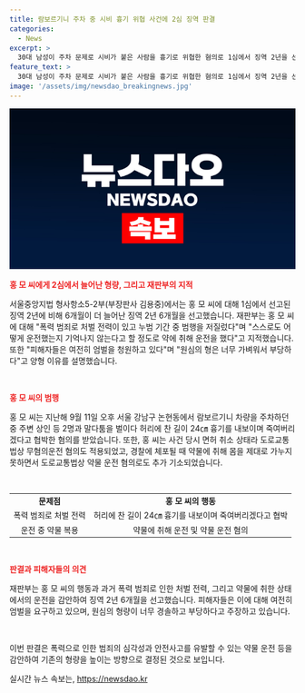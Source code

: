 ```yaml
---
title: 람보르기니 주차 중 시비 흉기 위협 사건에 2심 징역 판결
categories:
  - News
excerpt: >
  30대 남성이 주차 문제로 시비가 붙은 사람을 흉기로 위협한 혐의로 1심에서 징역 2년을 선고받았으나, 2심에서 형량이 늘어나 징역 2년 6개월을 선고받았다. 판사는 폭력 범죄로 처벌 전력이 있고 누범 기간 중 범행을 저질렀다며 약물에 취해 운전을 한 것으로 추정되며, 피해자들은 여전히 엄벌을 청원하고 있다고 언급했다. 홍 씨는 주차 공간 논란으로 흉기를 내보이며 협박한 혐의 등으로 기소됐으며, 도로법상 무혐의운전과 약물 운전 혐의도 받고 있다.
feature_text: >
  30대 남성이 주차 문제로 시비가 붙은 사람을 흉기로 위협한 혐의로 1심에서 징역 2년을 선고받았으나, 2심에서 형량이 늘어나 징역 2년 6개월을 선고받았다. 판사는 폭력 범죄로 처벌 전력이 있고 누범 기간 중 범행을 저질렀다며 약물에 취해 운전을 한 것으로 추정되며, 피해자들은 여전히 엄벌을 청원하고 있다고 언급했다. 홍 씨는 주차 공간 논란으로 흉기를 내보이며 협박한 혐의 등으로 기소됐으며, 도로법상 무혐의운전과 약물 운전 혐의도 받고 있다.
image: '/assets/img/newsdao_breakingnews.jpg'
---
```


<p><img src="/assets/img/newsdao_breakingnews.jpg" alt="bookingtag 속보" /></p>

<p><b><span style="color: #ee2323;">홍 모 씨에게 2심에서 늘어난 형량, 그리고 재판부의 지적</span></b></p>

<p>서울중앙지법 형사항소5-2부(부장판사 김용중)에서는 홍 모 씨에 대해 1심에서 선고된 징역 2년에 비해 6개월이 더 늘어난 징역 2년 6개월을 선고했습니다. 재판부는 홍 모 씨에 대해 "폭력 범죄로 처벌 전력이 있고 누범 기간 중 범행을 저질렀다"며 "스스로도 어떻게 운전했는지 기억나지 않는다고 할 정도로 약에 취해 운전을 했다"고 지적했습니다. 또한 "피해자들은 여전히 엄벌을 청원하고 있다"며 "원심의 형은 너무 가벼워서 부당하다"고 양형 이유를 설명했습니다.</p>

<p data-ke-size="size16">&nbsp;</p>

<p><b><span style="color: #ee2323;">홍 모 씨의 범행</span></b></p>

<p>홍 모 씨는 지난해 9월 11일 오후 서울 강남구 논현동에서 람보르기니 차량을 주차하던 중 주변 상인 등 2명과 말다툼을 벌이다 허리에 찬 길이 24㎝ 흉기를 내보이며 죽여버리겠다고 협박한 혐의를 받았습니다. 또한, 홍 씨는 사건 당시 면허 취소 상태라 도로교통법상 무혐의운전 혐의도 적용되었고, 경찰에 체포될 때 약물에 취해 몸을 제대로 가누지 못하면서 도로교통법상 약물 운전 혐의로도 추가 기소되었습니다.</p>

<p data-ke-size="size16">&nbsp;</p>

<table>
  <tr>
    <td style="text-align: center; height: 17px;"><b>문제점</b></td>
    <td style="text-align: center; height: 17px;"><b>홍 모 씨의 행동</b></td>
  </tr>
  <tr>
    <td style="text-align: center; height: 17px;">폭력 범죄로 처벌 전력</td>
    <td style="text-align: center; height: 17px;">허리에 찬 길이 24㎝ 흉기를 내보이며 죽여버리겠다고 협박</td>
  </tr>
  <tr>
    <td style="text-align: center; height: 17px;">운전 중 약물 복용</td>
    <td style="text-align: center; height: 17px;">약물에 취해 운전 및 약물 운전 혐의</td>
  </tr>
</table>

<p data-ke-size="size16">&nbsp;</p>

<p><b><span style="color: #ee2323;">판결과 피해자들의 의견</span></b></p>

<p>재판부는 홍 모 씨의 행동과 과거 폭력 범죄로 인한 처벌 전력, 그리고 약물에 취한 상태에서의 운전을 감안하여 징역 2년 6개월을 선고했습니다. 피해자들은 이에 대해 여전히 엄벌을 요구하고 있으며, 원심의 형량이 너무 경솔하고 부당하다고 주장하고 있습니다.</p>

<p data-ke-size="size16">&nbsp;</p>

<p>이번 판결은 폭력으로 인한 범죄의 심각성과 안전사고를 유발할 수 있는 약물 운전 등을 감안하여 기존의 형량을 높이는 방향으로 결정된 것으로 보입니다.</p>
실시간 뉴스 속보는, <a href="https://newsdao.kr" rel="dofollow">https://newsdao.kr</a>


